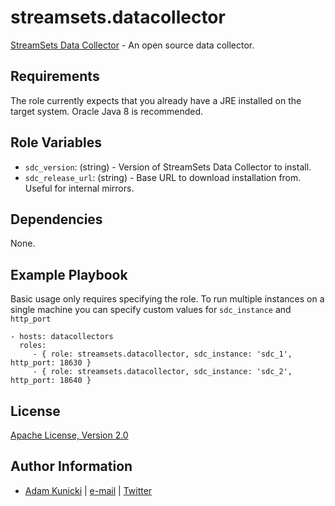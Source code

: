 streamsets.datacollector
=========

[StreamSets Data Collector](http://streamsets.com) - An open source data collector.

Requirements
------------

The role currently expects that you already have a JRE installed on the target
system. Oracle Java 8 is recommended.

Role Variables
--------------

- `sdc_version`: (string) - Version of StreamSets Data Collector to install.
- `sdc_release_url`: (string) - Base URL to download installation from. Useful for internal mirrors.

Dependencies
------------

None.

Example Playbook
----------------

Basic usage only requires specifying the role. To run multiple instances on a
single machine you can specify custom values for `sdc_instance` and `http_port`

    - hosts: datacollectors
      roles:
         - { role: streamsets.datacollector, sdc_instance: 'sdc_1', http_port: 18630 }
         - { role: streamsets.datacollector, sdc_instance: 'sdc_2', http_port: 18640 }

License
-------

[Apache License, Version 2.0](https://tldrlegal.com/license/apache-license-2.0-(apache-2.0))

Author Information
------------------

- [Adam Kunicki](https://adamkunicki.com/) | [e-mail](mailto:adam@streamsets.com) | [Twitter](https://twitter.com/ramblingpolak)
